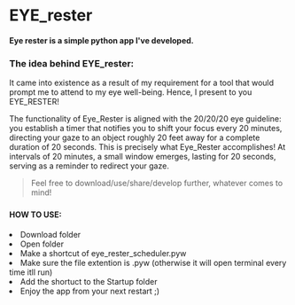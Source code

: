 # EYE_rester

#### Eye rester is a simple python app I've developed. 

### The idea behind EYE_rester:
It came into existence as a result of my requirement for a tool that would prompt me to attend to my eye well-being. Hence, I present to you EYE_RESTER!

The functionality of Eye_Rester is aligned with the 20/20/20 eye guideline: you establish a timer that notifies you to shift your focus every 20 minutes, directing your gaze to an object roughly 20 feet away for a complete duration of 20 seconds. This is precisely what Eye_Rester accomplishes! At intervals of 20 minutes, a small window emerges, lasting for 20 seconds, serving as a reminder to redirect your gaze.

> Feel free to download/use/share/develop further, whatever comes to mind! 

###  

#### HOW TO USE:
<li> Download folder 
<li> Open folder 
<li> Make a shortcut of eye_rester_scheduler.pyw
<li> Make sure the file extention is .pyw (otherwise it will open terminal every time itll run)
<li> Add the shortuct to the Startup folder
<li> Enjoy the app from your next restart ;)

